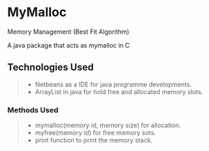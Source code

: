 # MyMalloc
Memory Management (Best Fit Algorithm)

A java package that acts as mymalloc in C

## Technologies Used

> - Netbeans as a IDE for java programme developments.
> - ArrayList in java for hold free and allocated memory slots.

### Methods Used

> - mymalloc(memory id, memory size) for allocation.
> - myfree(memory id) for free memory sots.
> - print function to print the memory stack.
